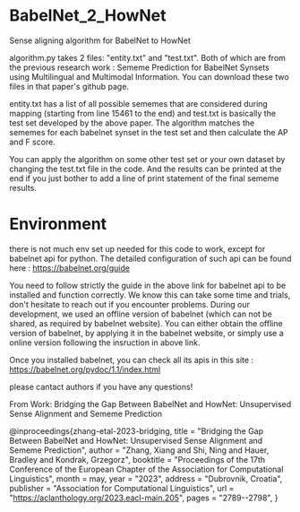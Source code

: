 # BabelNet_2_HowNet
Sense aligning algorithm for BabelNet to HowNet

algorithm.py takes 2 files: "entity.txt" and "test.txt". Both of which are from the previous research work : Sememe Prediction for BabelNet Synsets using Multilingual and Multimodal Information. You can download these two files in that paper's github page. 


entity.txt has a list of all possible sememes that are considered during mapping (starting from line 15461 to the end) and test.txt is basically the test set developed by the above paper. The algorithm matches the sememes for each babelnet synset in the test set and then calculate the AP and F score. 



You can apply the algorithm on some other test set or your own dataset by changing the test.txt file in the code. And the results can be printed at the end if you just bother to add a line of print statement of the final sememe results. 



# Environment 
there is not much env set up needed for this code to work, except for babelnet api for python. The detailed configuration of such api can be found here : https://babelnet.org/guide

You need to follow strictly the guide in the above link for babelnet api to be installed and function correctly. We know this can take some time and trials, don't hesitate to reach out if you encounter problems. During our development, we used an offline version of babelnet (which can not be shared, as required by babelnet website). You can either obtain the offline version of babelnet, by applying it in the babelnet website, or simply use a online version following the insruction in above link. 


Once you installed babelnet, you can check all its apis in this site : https://babelnet.org/pydoc/1.1/index.html

please cantact authors if you have any questions!



From Work: Bridging the Gap Between BabelNet and HowNet: Unsupervised Sense Alignment and Sememe Prediction


@inproceedings{zhang-etal-2023-bridging,
    title = "Bridging the Gap Between BabelNet and HowNet: Unsupervised Sense Alignment and Sememe Prediction",
    author = "Zhang, Xiang  and
      Shi, Ning  and
      Hauer, Bradley  and
      Kondrak, Grzegorz",
    booktitle = "Proceedings of the 17th Conference of the European Chapter of the Association for Computational Linguistics",
    month = may,
    year = "2023",
    address = "Dubrovnik, Croatia",
    publisher = "Association for Computational Linguistics",
    url = "https://aclanthology.org/2023.eacl-main.205",
    pages = "2789--2798",
}

